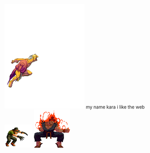 ![image](https://github.com/karakolodinsky/karakolodinsky/blob/main/colorswap%20(1).gif)  my name kara i like the web  
![image](https://github.com/karakolodinsky/karakolodinsky/blob/main/Choi94.gif)
![image](https://github.com/karakolodinsky/karakolodinsky/blob/main/colorswap.gif)


<!--
**karakolodinsky/karakolodinsky** is a ✨ _special_ ✨ repository because its `README.md` (this file) appears on your GitHub profile.

Here are some ideas to get you started:

- 🔭 I’m currently working on ...
- 🌱 I’m currently learning ...
- 👯 I’m looking to collaborate on ...
- 🤔 I’m looking for help with ...
- 💬 Ask me about ...
- 📫 How to reach me: ...
- 😄 Pronouns: ...
- ⚡ Fun fact: ...
-->
